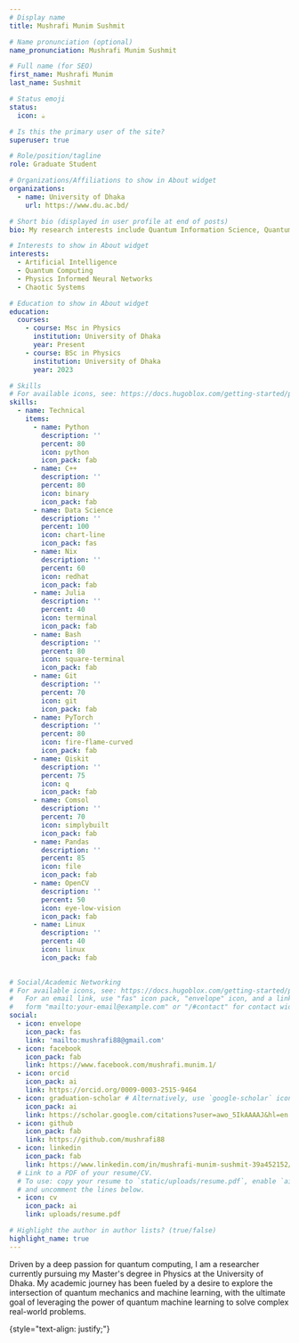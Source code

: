 ```yaml
---
# Display name
title: Mushrafi Munim Sushmit

# Name pronunciation (optional)
name_pronunciation: Mushrafi Munim Sushmit

# Full name (for SEO)
first_name: Mushrafi Munim
last_name: Sushmit

# Status emoji
status:
  icon: ☕️

# Is this the primary user of the site?
superuser: true

# Role/position/tagline
role: Graduate Student

# Organizations/Affiliations to show in About widget
organizations:
  - name: University of Dhaka
    url: https://www.du.ac.bd/

# Short bio (displayed in user profile at end of posts)
bio: My research interests include Quantum Information Science, Quantum Computing and Machine Learning.

# Interests to show in About widget
interests:
  - Artificial Intelligence
  - Quantum Computing
  - Physics Informed Neural Networks
  - Chaotic Systems

# Education to show in About widget
education:
  courses:
    - course: Msc in Physics
      institution: University of Dhaka
      year: Present
    - course: BSc in Physics
      institution: University of Dhaka
      year: 2023

# Skills
# For available icons, see: https://docs.hugoblox.com/getting-started/page-builder/#icons
skills:
  - name: Technical
    items:
      - name: Python
        description: ''
        percent: 80
        icon: python
        icon_pack: fab
      - name: C++
        description: ''
        percent: 80
        icon: binary
        icon_pack: fab
      - name: Data Science
        description: ''
        percent: 100
        icon: chart-line
        icon_pack: fas
      - name: Nix
        description: ''
        percent: 60
        icon: redhat
        icon_pack: fab
      - name: Julia
        description: ''
        percent: 40
        icon: terminal
        icon_pack: fab
      - name: Bash
        description: ''
        percent: 80
        icon: square-terminal
        icon_pack: fab
      - name: Git
        description: ''
        percent: 70
        icon: git
        icon_pack: fab
      - name: PyTorch
        description: ''
        percent: 80
        icon: fire-flame-curved
        icon_pack: fab
      - name: Qiskit
        description: ''
        percent: 75
        icon: q
        icon_pack: fab
      - name: Comsol
        description: ''
        percent: 70
        icon: simplybuilt
        icon_pack: fab
      - name: Pandas
        description: ''
        percent: 85
        icon: file
        icon_pack: fab
      - name: OpenCV
        description: ''
        percent: 50
        icon: eye-low-vision
        icon_pack: fab
      - name: Linux
        description: ''
        percent: 40
        icon: linux
        icon_pack: fab
  

# Social/Academic Networking
# For available icons, see: https://docs.hugoblox.com/getting-started/page-builder/#icons
#   For an email link, use "fas" icon pack, "envelope" icon, and a link in the
#   form "mailto:your-email@example.com" or "/#contact" for contact widget.
social:
  - icon: envelope
    icon_pack: fas
    link: 'mailto:mushrafi88@gmail.com'
  - icon: facebook
    icon_pack: fab
    link: https://www.facebook.com/mushrafi.munim.1/
  - icon: orcid
    icon_pack: ai
    link: https://orcid.org/0009-0003-2515-9464
  - icon: graduation-scholar # Alternatively, use `google-scholar` icon from `ai` icon pack
    icon_pack: ai
    link: https://scholar.google.com/citations?user=awo_5IkAAAAJ&hl=en
  - icon: github
    icon_pack: fab
    link: https://github.com/mushrafi88
  - icon: linkedin
    icon_pack: fab
    link: https://www.linkedin.com/in/mushrafi-munim-sushmit-39a452152/
  # Link to a PDF of your resume/CV.
  # To use: copy your resume to `static/uploads/resume.pdf`, enable `ai` icons in `params.yaml`,
  # and uncomment the lines below.
  - icon: cv
    icon_pack: ai
    link: uploads/resume.pdf

# Highlight the author in author lists? (true/false)
highlight_name: true
---
```


Driven by a deep passion for quantum computing, I am a researcher currently pursuing my Master's degree in Physics at the University of Dhaka. My academic journey has been fueled by a desire to explore the intersection of quantum mechanics and machine learning, with the ultimate goal of leveraging the power of quantum machine learning to solve complex real-world problems.

{style="text-align: justify;"}
